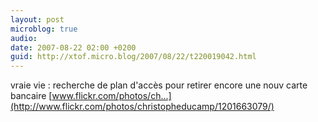 ```yaml
---
layout: post
microblog: true
audio: 
date: 2007-08-22 02:00 +0200
guid: http://xtof.micro.blog/2007/08/22/t220019042.html
---
```

vraie vie : recherche de plan d'accès pour retirer encore une nouv carte bancaire [www.flickr.com/photos/ch...](http://www.flickr.com/photos/christopheducamp/1201663079/)

